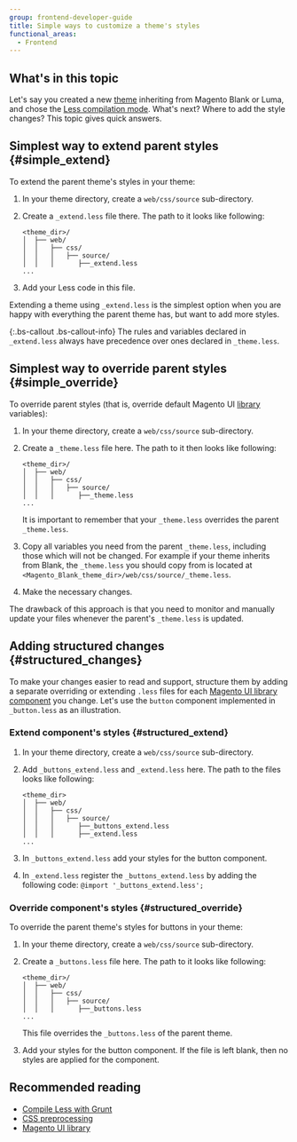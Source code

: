 ```yaml
---
group: frontend-developer-guide
title: Simple ways to customize a theme's styles
functional_areas:
  - Frontend
---
```

## What's in this topic

Let's say you created a new [theme](https://glossary.magento.com/theme) inheriting from Magento Blank or Luma, and chose the [Less compilation mode]. What's next? Where to add the style changes? This topic gives quick answers.

## Simplest way to extend parent styles {#simple_extend}

To extend the parent theme's styles in your theme:

1. In your theme directory, create a `web/css/source` sub-directory.
2. Create a `_extend.less` file there. The path to it looks like following:

    ```tree
    <theme_dir>/
    │  ├── web/
    │  │   ├── css/
    │  │   │   ├── source/
    │  │   │      ├──_extend.less
    ...
    ```

3. Add your Less code in this file.

Extending a theme using `_extend.less` is the simplest option when you are happy with everything the parent theme has, but want to add more styles.

{:.bs-callout .bs-callout-info}
The rules and variables declared in `_extend.less` always have precedence over ones declared in `_theme.less`.

## Simplest way to override parent styles {#simple_override}

To override parent styles (that is, override default Magento UI [library](https://glossary.magento.com/library) variables):

1. In your theme directory, create a `web/css/source` sub-directory.
2. Create a `_theme.less` file here. The path to it then looks like following:

    ```tree
    <theme_dir>/
    │  ├── web/
    │  │   ├── css/
    │  │   │   ├── source/
    │  │   │      ├──_theme.less
    ...
    ```
    It is important to remember that your `_theme.less` overrides the parent `_theme.less`.

3. Copy all variables you need from the parent `_theme.less`, including those which will not be changed. For example if your theme inherits from Blank, the `_theme.less` you should copy from is located at `<Magento_Blank_theme_dir>/web/css/source/_theme.less`.
4. Make the necessary changes.

The drawback of this approach is that you need to monitor and manually update your files whenever the parent's `_theme.less` is updated.

## Adding structured changes {#structured_changes}

To make your changes easier to read and support, structure them by adding a separate overriding or extending `.less` files for each [Magento UI library component] you change. Let's use the `button` component implemented in `_button.less` as an illustration.

### Extend component's styles {#structured_extend}

1. In your theme directory, create a `web/css/source` sub-directory.
2. Add `_buttons_extend.less` and `_extend.less` here. The path to the files looks like following:

    ```tree
    <theme_dir>
    │  ├── web/
    │  │   ├── css/
    │  │   │   ├── source/
    │  │   │      ├──_buttons_extend.less
    │  │   │      ├──_extend.less
    ...
    ```

3. In `_buttons_extend.less` add your styles for the button component.
4. In `_extend.less` register the `_buttons_extend.less` by adding the following code: `@import '_buttons_extend.less';`

### Override component's styles {#structured_override}

To override the parent theme's styles for buttons in your theme:

1. In your theme directory, create a `web/css/source` sub-directory.
2. Create a `_buttons.less` file here. The path to it looks like following:

    ```tree
    <theme_dir>/
    │  ├── web/
    │  │   ├── css/
    │  │   │   ├── source/
    │  │   │      ├──_buttons.less
    ...
    ```
    This file overrides the `_buttons.less` of the parent theme.

3. Add your styles for the button component. If the file is left blank, then no styles are applied for the component.

## Recommended reading

-   [Compile Less with Grunt]({{page.baseurl}}/frontend-dev-guide/css-topics/css_debug.html)
-   [CSS preprocessing]({{page.baseurl}}/frontend-dev-guide/css-topics/css-preprocess.html)
-   [Magento UI library]({{page.baseurl}}/frontend-dev-guide/css-topics/theme-ui-lib.html)

[Less compilation mode]: {{page.baseurl}}/frontend-dev-guide/css-guide/css_quick_guide_mode.html
[Magento UI library component]: {{page.baseurl}}/frontend-dev-guide/css-topics/theme-ui-lib.html#library_elements